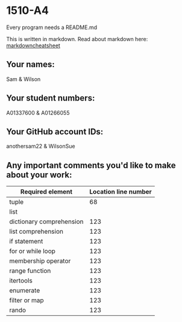 # 1510-A4

Every program needs a README.md

This is written in markdown. Read about markdown here: [markdowncheatsheet](https://www.markdownguide.org/cheat-sheet/)

## Your names:
Sam & Wilson

## Your student numbers:
A01337600 & A01266055

## Your GitHub account IDs:
anothersam22 & WilsonSue

## Any important comments you'd like to make about your work:



<table>
<thead>
<tr>
<th>Required element</th>
<th>Location line number</th>
</tr>
</thead>
<tbody>
<tr>
<td>tuple</td>
<td>68</td>
</tr>
<tr>
<td>list</td>
<td></td>
</tr>
<td>dictionary comprehension</td>
<td>123</td>
<tr>
<td>list comprehension</td>
<td>123</td>
</tr>
<td>if statement</td>
<td>123</td>

<tr>
<td>for or while loop</td>
<td>123</td>
</tr>
<td>membership operator</td>
<td>123</td>

<tr>
<td>range function</td>
<td>123</td>
</tr>

<tr>
<td>itertools</td>
<td>123</td>
</tr>

<tr>
<td>enumerate</td>
<td>123</td>
</tr>

<tr>
<td>filter or map</td>
<td>123</td>
</tr>

<tr>
<td>rando</td>
<td>123</td>
</tr>

</tbody>
</table>
